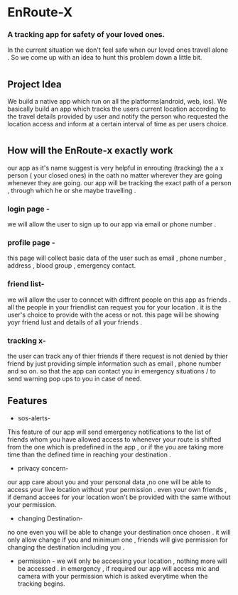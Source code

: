 
# EnRoute-X

### A tracking app for safety of your loved ones.

In the current situation we don't feel safe when our loved ones travell alone . So we come up with an idea to hunt this problem down a little bit.



#
## Project Idea 

We build a native app which run on all the platforms(android, web, ios). We basically build an app which tracks the users current location according to the travel details provided by user and notify the person who requested the location access and inform at a certain interval of time as per users choice.

#

## How will the EnRoute-x exactly work
our app as it's name suggest is very helpful in enrouting (tracking) the a x person ( your closed ones) in the oath no matter wherever they are going whenever they
are going.
our app will be tracking the exact path of a person , through which he or she maybe travelling .

### login page -
 we will allow the user to sign up  to our app via email or phone number .
 
### profile page -
this page will collect basic data of the user such as email , phone number , address , blood group , emergency contact.

### friend list-
we will allow the user to conncet with diffrent people on this app as friends . all the people in your friendlist can request you for your location .
it is the user's choice to provide with the acess or not. this page will be showing yoyr friend lust and details of all your friends .


### tracking x-
the user can track any of thier friends if there request is not denied by thier friend by just providing simple information such as email , phone number and so on.
so that the app can contact you in emergency situations / to send warning pop ups to you in case of need.

## Features 

- sos-alerts-

 This feature of our app will send emergency notifications to the list of friends whom you have allowed access to whenever your route is shifted from the one which is predefined in the app , or if the you are taking more time than the defined time in reaching your destination . 
 
 - privacy concern-
 
our app care about you and your personal data ,no one will be able to access your live location without your permission . even your own friends , if demand accees for your location won't be provided with the same without your permission.

- changing Destination-

 no one  even you will be able to change your destination once chosen . it will only allow change if you and minimum one , friends will give permission for changing the destination including you .

- permission -
 we will only be accessing your location , nothing more will be accessed . in emergency , if required our app will access mic and camera with your permission which is asked everytime when the tracking begins.



